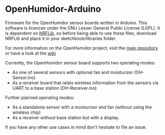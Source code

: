 # OpenHumidor-Arduino
Firmware for the OpenHumidor sensor boards written in Arduino. 
This software is licences under the GNU Lesser General Public License (LGPL).
It is dependent on [NRFLib](https://github.com/sharst/NRFLib), so before being able to use these files, download NRFLib and place it in your sketchbook/libraries folder.

For more information on the OpenHumidor project, visit the [main repository](https://github.com/sharst/OpenHumidor) or have a look at the [wiki](https://github.com/sharst/OpenHumidor/wiki)

Currently, the OpenHumidor sensor board supports two operating modes:
* As one of several sensors with optional fan and moisturizer (OH-Sensor.ino)
* As a receiver board that relais wireless information from the sensors via UART to a base station (OH-Receiver.ino)

Further planned operating modes:
* As a standalone sensor with a moisturizer and fan (without using the wireless chip)
* As a receiver without base station but with a display. 

If you have any other use cases in mind don't hesitate to file an issue.
